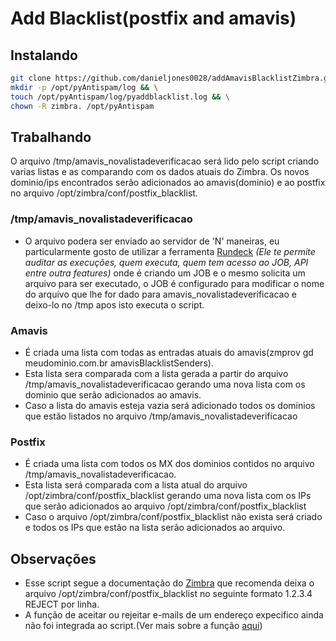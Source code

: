 # Add Blacklist(postfix and amavis)
## Instalando
```bash
git clone https://github.com/danieljones0028/addAmavisBlacklistZimbra.git --dissociate /opt/pyAntispam && \
mkdir -p /opt/pyAntispam/log && \
touch /opt/pyAntispam/log/pyaddblacklist.log && \
chown -R zimbra. /opt/pyAntispam
```
## Trabalhando
O arquivo /tmp/amavis_novalistadeverificacao será lido pelo script criando varias listas e as comparando com os dados atuais do Zimbra. Os novos dominio/ips encontrados serão adicionados ao amavis(dominio) e ao postfix no arquivo /opt/zimbra/conf/postfix_blacklist.
### /tmp/amavis_novalistadeverificacao
* O arquivo podera ser enviado ao servidor de 'N' maneiras, eu particularmente gosto de utilizar a ferramenta [Rundeck](https://www.rundeck.com/open-source) *(Ele te permite auditar as execuções, quem executa, quem tem acesso ao JOB, API entre outra features)* onde é criando um JOB e o mesmo solicita um arquivo para ser executado, o JOB é configurado para modificar o nome do arquivo que lhe for dado para amavis_novalistadeverificacao e deixo-lo no /tmp apos isto executa o script.
### Amavis
* É criada uma lista com todas as entradas atuais do amavis(zmprov gd meudominio.com.br amavisBlacklistSenders).
* Esta lista sera comparada com a lista gerada a partir do arquivo /tmp/amavis_novalistadeverificacao gerando uma nova lista com os dominio que serão adicionados ao amavis.
* Caso a lista do amavis esteja vazia será adicionado todos os dominios que estão listados no arquivo /tmp/amavis_novalistadeverificacao
### Postfix
* É criada uma lista com todos os MX dos dominios contidos no arquivo /tmp/amavis_novalistadeverificacao.
* Esta lista será comparada com a lista atual do arquivo /opt/zimbra/conf/postfix_blacklist gerando uma nova lista com os IPs que serão adicionados ao arquivo /opt/zimbra/conf/postfix_blacklist
* Caso o arquivo /opt/zimbra/conf/postfix_blacklist não exista será criado e todos os IPs que estão na lista serão adicionados ao arquivo.
## Observações
* Esse script segue a documentação do [Zimbra](https://wiki.zimbra.com/wiki/Specific_Whitelist/Blacklist_per_IP) que recomenda deixa o arquivo /opt/zimbra/conf/postfix_blacklist no seguinte formato 1.2.3.4 REJECT por linha.
* A função de aceitar ou rejeitar e-mails de um endereço expecifico ainda não foi integrada ao script.(Ver mais sobre a função [aqui](https://wiki.zimbra.com/wiki/New_Features_ZCS_8.5))

